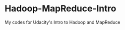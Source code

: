 Hadoop-MapReduce-Intro
======================

My codes for Udacity's Intro to Hadoop and MapReduce
